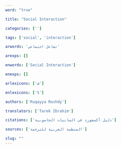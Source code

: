 ```yaml
---
word: "true"

title: "Social Interaction"

categories: ['']

tags: ['social', 'interaction']

arwords: 'تفاعل اجتماعي'

arexps: []

enwords: ['Social Interaction']

enexps: []

arlexicons: ['ف']

enlexicons: ['S']

authors: ['Ruqayya Roshdy']

translators: ['Tarek Ibrahim']

citations: ['دليل أكسفورد في السانيات الحاسوبية']

sources: ['المنظمة العربية للترجمة']

slug: ""
---
```

